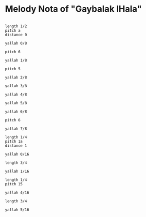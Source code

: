 # Melody Nota of "Gaybalak lHala"

```scenario oscilla

length 1/2
pitch a
distance 0

yallah 0/8

pitch 6

yallah 1/8

pitch 5

yallah 2/8

yallah 3/8

yallah 4/8

yallah 5/8

yallah 6/8

pitch 6

yallah 7/8

length 1/4
pitch 1a
distance 1

yallah 0/16

length 3/4

yallah 1/16

length 1/4
pitch 15

yallah 4/16

length 3/4

yallah 5/16

```
